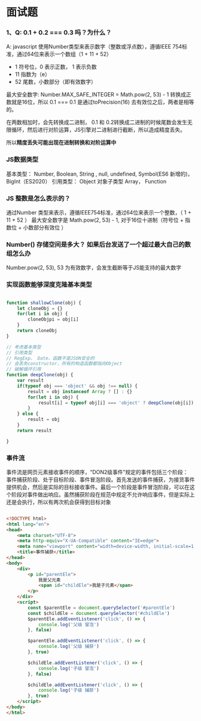 # 面试题

### 1、Q: 0.1 + 0.2 === 0.3 吗？为什么？
A: javascript 使用Number类型来表示数字（整数或浮点数），遵循IEEE 754标准，通过64位来表示一个数组（1 + 11 + 52）

- 1 符号位，0 表示正数， 1 表示负数
- 11 指数为（e）
- 52 尾数，小数部分（即有效数字）

最大安全数字: Number.MAX_SAFE_INTEGER = Math.pow(2, 53) - 1 转换成正数就是16位，所以 0.1 === 0.1 是通过toPrecision(16) 去有效位之后，两者是相等的。

在两数相加时，会先转换成二进制， 0.1 和 0.2转换成二进制的时候尾数会发生无限循环，然后进行对阶运算，JS引擎对二进制进行截断，所以造成精度丢失。

所以**精度丢失可能出现在进制转换和对阶运算中**

### JS数据类型

基本类型： Number, Boolean, String , null, undefined, Symbol(ES6 新增的)，BigInt（ES2020） 
引用类型： Object 对象子类型 Array， Function

### JS 整数是怎么表示的？

通过Number 类型来表示，遵循IEEE754标准，通过64位来表示一个整数，（ 1 + 11 + 52 ） 最大安全数字是 Math.pow(2, 53) - 1, 对于16位十进制（符号位 + 指数位 + 小数部分有效位 ）

### Number() 存储空间是多大？ 如果后台发送了一个超过最大自己的数组怎么办

Number.pow(2, 53), 53 为有效数字，会发生截断等于JS能支持的最大数字

###  实现函数能够深度克隆基本类型

```js

function shallowClone(obj) {
    let cloneObj = {}
    for(let i in obj) {
        cloneObjpi = obj[i]
    }
    return cloneObj
}

// 考虑基本类型
// 引用类型
// RegExp、 Date、函数不是JSON安全的
// 会丢失constructor，所有的构造函数都指向Object
// 破解循环引用
function deepClone(obj) {
    var result
    if(typeof obj === 'object' && obj !== null) {
        result = obj instanceof Array ? [] : {}
        for(let i in obj) {
            result[i] = typeof obj[i] === 'object' ? deepClone(obj[i]) : obj[i]
        }
    } else {
        result = obj
    }
    return result

}

```

### 事件流

事件流是网页元素接收事件的顺序，“DON2级事件”规定的事件包括三个阶段：
事件捕获阶段、处于目标阶段、事件冒泡阶段。首先发送的事件捕获，为接货事件提供机会，然后是实际的目标接收事件。最后一个阶段是事件冒泡阶段，可以在这个阶段对事件做出响应。虽然捕获阶段在规范中规定不允许响应事件，但是实际上还是会执行，所以有两次机会获得到目标对象

```html

<!DOCTYPE html>
<html lang="en">
<head>
    <meta charset="UTF-8">
    <meta http-equiv="X-UA-Compatible" content="IE=edge">
    <meta name="viewport" content="width=device-width, initial-scale=1.0">
    <title>事件捕获</title>
</head>
<body>
    <div>
        <p id="parentEle">
            我是父元素
            <span id="childEle">我是子元素</span>
        </p>
    </div>
    <script>
        const $parentEle = document.querySelector('#parentEle')
        const $childEle = document.querySelector('#childEle')
        $parentEle.addEventListener('click', () => {
            console.log('父级 冒泡')
        }, false)

        $parentEle.addEventListener('click', () => {
            console.log('父级 捕获')
        }, true)

        $childEle.addEventListener('click', () => {
            console.log('子级 冒泡')
        }, false)

        $childEle.addEventListener('click', () => {
            console.log('子级 捕获')
        }, true)
    </script>
</body>
</html>


```